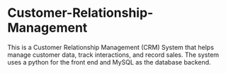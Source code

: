 # Customer-Relationship-Management
This is a Customer Relationship Management (CRM) System that helps manage customer data, track interactions, and record sales. The system uses a python for the front end and MySQL as the database backend.
